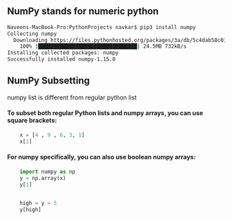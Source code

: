 ## NumPy stands for numeric python

```bash
Naveens-MacBook-Pro:PythonProjects navkar$ pip3 install numpy
Collecting numpy
  Downloading https://files.pythonhosted.org/packages/3a/db/5c4dab58c03a7ea2561353cb240e96198415f09d65dd63d58058e135f2f9/numpy-1.15.0-cp37-cp37m-macosx_10_6_intel.macosx_10_9_intel.macosx_10_9_x86_64.macosx_10_10_intel.macosx_10_10_x86_64.whl (24.5MB)
    100% |████████████████████████████████| 24.5MB 732kB/s 
Installing collected packages: numpy
Successfully installed numpy-1.15.0
```

## NumPy Subsetting

numpy list is different from regular python list

#### To subset both regular Python lists and numpy arrays, you can use square brackets:

```python
    x = [4 , 9 , 6, 3, 1]
    x[1]
```    

#### For numpy specifically, you can also use boolean numpy arrays:

```python    
    import numpy as np
    y = np.array(x)
    y[1]


    high = y > 5
    y[high]

```